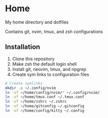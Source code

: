 # Home

My home directory and dotfiles

Contains git, nvim, tmux, and zsh configurations

## Installation

1. Clone this repository
2. Make zsh the default login shell
3. Install git, neovim, tmux, and ripgrep
4. Create sym links to configuration files

  ```bash
  # Create symlinks
  mkdir -p ~/.config/nvim
  ln -sf ~/home/config/nvim/* ~/.config/nvim/
  ln -sf ~/home/tmux.conf ~/.tmux.conf
  ln -sf ~/home/zshrc ~/.zshrc
  ln -sf ~/home/gitconfig ~/.gitconfig
  ln -sf ~/home/config/kitty ~/.config
  ```
